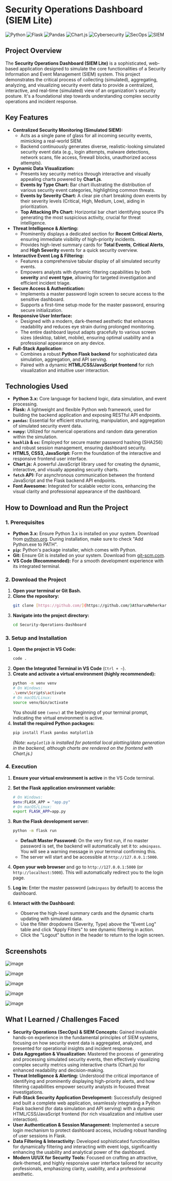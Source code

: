 # Security Operations Dashboard (SIEM Lite)

![Python](https://img.shields.io/badge/Python-3776AB?style=for-the-badge&logo=python&logoColor=white)
![Flask](https://img.shields.io/badge/Flask-000000?style=for-the-badge&logo=flask&logoColor=white)
![Pandas](https://img.shields.io/badge/Pandas-150458?style=for-the-badge&logo=pandas&logoColor=white)
![Chart.js](https://img.shields.io/badge/Charts-Chart.js-red?style=for-the-badge&logo=chart.js&logoColor=white)
![Cybersecurity](https://img.shields.io/badge/Cybersecurity-000000?style=for-the-badge&logo=security&logoColor=white)
![SecOps](https://img.shields.io/badge/Domain-SecOps-darkblue?style=for-the-badge)
![SIEM](https://img.shields.io/badge/Concept-SIEM-blue?style=for-the-badge)

## Project Overview

The **Security Operations Dashboard (SIEM Lite)** is a sophisticated, web-based application designed to simulate the core functionalities of a Security Information and Event Management (SIEM) system. This project demonstrates the critical process of collecting (simulated), aggregating, analyzing, and visualizing security event data to provide a centralized, interactive, and real-time (simulated) view of an organization's security posture. It's a foundational step towards understanding complex security operations and incident response.

## Key Features

* **Centralized Security Monitoring (Simulated SIEM):**
    * Acts as a single pane of glass for all incoming security events, mimicking a real-world SIEM.
    * Backend continuously generates diverse, realistic-looking simulated security event data (e.g., login attempts, malware detections, network scans, file access, firewall blocks, unauthorized access attempts).
* **Dynamic Data Visualization:**
    * Presents key security metrics through interactive and visually appealing charts powered by **Chart.js**.
    * **Events by Type Chart:** Bar chart illustrating the distribution of various security event categories, highlighting common threats.
    * **Events by Severity Chart:** A clear pie chart breaking down events by their severity levels (Critical, High, Medium, Low), aiding in prioritization.
    * **Top Attacking IPs Chart:** Horizontal bar chart identifying source IPs generating the most suspicious activity, crucial for threat intelligence.
* **Threat Intelligence & Alerting:**
    * Prominently displays a dedicated section for **Recent Critical Alerts**, ensuring immediate visibility of high-priority incidents.
    * Provides high-level summary cards for **Total Events**, **Critical Alerts**, and **High Severity** events for a quick security overview.
* **Interactive Event Log & Filtering:**
    * Features a comprehensive tabular display of all simulated security events.
    * Empowers analysts with dynamic filtering capabilities by both **severity** and **event type**, allowing for targeted investigation and efficient incident triage.
* **Secure Access & Authentication:**
    * Implements a master password login screen to secure access to the sensitive dashboard.
    * Supports a first-time setup mode for the master password, ensuring secure initialization.
* **Responsive User Interface:**
    * Designed with a modern, dark-themed aesthetic that enhances readability and reduces eye strain during prolonged monitoring.
    * The entire dashboard layout adapts gracefully to various screen sizes (desktop, tablet, mobile), ensuring optimal usability and a professional appearance on any device.
* **Full-Stack Application:**
    * Combines a robust **Python Flask backend** for sophisticated data simulation, aggregation, and API serving.
    * Paired with a dynamic **HTML/CSS/JavaScript frontend** for rich visualization and intuitive user interaction.

## Technologies Used

* **Python 3.x:** Core language for backend logic, data simulation, and event processing.
* **Flask:** A lightweight and flexible Python web framework, used for building the backend application and exposing RESTful API endpoints.
* **`pandas`:** Essential for efficient structuring, manipulation, and aggregation of simulated security event data.
* **`numpy`:** Utilized for numerical operations and random data generation within the simulation.
* **`hashlib` & `os`:** Employed for secure master password hashing (SHA256) and robust session management, ensuring dashboard security.
* **HTML5, CSS3, JavaScript:** Form the foundation of the interactive and responsive frontend user interface.
* **Chart.js:** A powerful JavaScript library used for creating the dynamic, interactive, and visually appealing security charts.
* **`fetch` API:** For asynchronous communication between the frontend JavaScript and the Flask backend API endpoints.
* **Font Awesome:** Integrated for scalable vector icons, enhancing the visual clarity and professional appearance of the dashboard.

## How to Download and Run the Project

### 1. Prerequisites

* **Python 3.x:** Ensure Python 3.x is installed on your system. Download from [python.org](https://www.python.org/downloads/). During installation, make sure to check "Add Python.exe to PATH".
* **`pip`:** Python's package installer, which comes with Python.
* **Git:** Ensure Git is installed on your system. Download from [git-scm.com](https://git-scm.com/downloads/).
* **VS Code (Recommended):** For a smooth development experience with its integrated terminal.

### 2. Download the Project

1.  **Open your terminal or Git Bash.**
2.  **Clone the repository:**
    ```bash
    git clone [https://github.com/](https://github.com/)AtharvaMeherkar/Security-Operations-Dashboard.git
    ```
3.  **Navigate into the project directory:**
    ```bash
    cd Security-Operations-Dashboard
    ```

### 3. Setup and Installation

1.  **Open the project in VS Code:**
    ```bash
    code .
    ```
2.  **Open the Integrated Terminal in VS Code** (`Ctrl + ~`).
3.  **Create and activate a virtual environment (highly recommended):**
    ```bash
    python -m venv venv
    # On Windows:
    .\venv\Scripts\activate
    # On macOS/Linux:
    source venv/bin/activate
    ```
    You should see `(venv)` at the beginning of your terminal prompt, indicating the virtual environment is active.
4.  **Install the required Python packages:**
    ```bash
    pip install Flask pandas matplotlib
    ```
    *(Note: `matplotlib` is installed for potential local plotting/data generation in the backend, although charts are rendered on the frontend with Chart.js.)*

### 4. Execution

1.  **Ensure your virtual environment is active** in the VS Code terminal.
2.  **Set the Flask application environment variable:**
    ```bash
    # On Windows:
    $env:FLASK_APP = "app.py"
    # On macOS/Linux:
    export FLASK_APP=app.py
    ```
3.  **Run the Flask development server:**
    ```bash
    python -m flask run
    ```
    * **Default Master Password:** On the very first run, if no master password is set, the backend will automatically set it to: `adminpass`. You will see a warning message in your terminal confirming this.
    * The server will start and be accessible at `http://127.0.0.1:5000`.

4.  **Open your web browser** and go to `http://127.0.0.1:5000` (or `http://localhost:5000`). This will automatically redirect you to the login page.
5.  **Log in:** Enter the master password (`adminpass` by default) to access the dashboard.
6.  **Interact with the Dashboard:**
    * Observe the high-level summary cards and the dynamic charts updating with simulated data.
    * Use the filter dropdowns (Severity, Type) above the "Event Log" table and click "Apply Filters" to see dynamic filtering in action.
    * Click the "Logout" button in the header to return to the login screen.

## Screenshots

![image](https://github.com/user-attachments/assets/369819d7-440a-41ef-be48-6ff73bb21529)

![image](https://github.com/user-attachments/assets/3c4b4dea-9491-4cda-b1f2-f38d7fdd0179)

![image](https://github.com/user-attachments/assets/a199cbd0-ae64-4f3e-ad74-0b694f6efcf9)

![image](https://github.com/user-attachments/assets/b3ba499d-c1cf-4233-9576-257005bd937c)

![image](https://github.com/user-attachments/assets/cb277287-940a-4222-9240-5ee6ca90eb9f)



## What I Learned / Challenges Faced

* **Security Operations (SecOps) & SIEM Concepts:** Gained invaluable hands-on experience in the fundamental principles of SIEM systems, focusing on how security event data is aggregated, analyzed, and presented for operational insights and incident response.
* **Data Aggregation & Visualization:** Mastered the process of generating and processing simulated security events, then effectively visualizing complex security metrics using interactive charts (Chart.js) for enhanced readability and decision-making.
* **Threat Intelligence & Alerting:** Understood the critical importance of identifying and prominently displaying high-priority alerts, and how filtering capabilities empower security analysts in focused threat investigations.
* **Full-Stack Security Application Development:** Successfully designed and built a complete web application, seamlessly integrating a Python Flask backend (for data simulation and API serving) with a dynamic HTML/CSS/JavaScript frontend (for rich visualization and intuitive user interaction).
* **User Authentication & Session Management:** Implemented a secure login mechanism to protect dashboard access, including robust handling of user sessions in Flask.
* **Data Filtering & Interactivity:** Developed sophisticated functionalities for dynamically filtering and interacting with event logs, significantly enhancing the usability and analytical power of the dashboard.
* **Modern UI/UX for Security Tools:** Focused on crafting an attractive, dark-themed, and highly responsive user interface tailored for security professionals, emphasizing clarity, usability, and a professional aesthetic.
